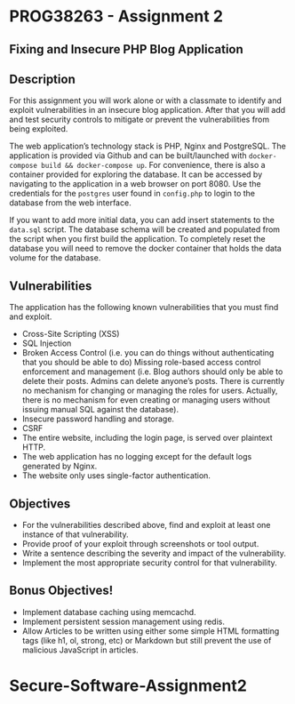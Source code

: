 # PROG38263 - Assignment 2
## Fixing and Insecure PHP Blog Application

## Description

For this assignment you will work alone or with a classmate to identify and exploit vulnerabilities in an insecure blog application. After that you will add and test security controls to mitigate or prevent the vulnerabilities from being exploited.

The web application’s technology stack is PHP, Nginx and PostgreSQL. The application is provided via Github and can be built/launched with <code>docker-compose build && docker-compose up</code>. For convenience, there is also a container provided for exploring the database. It can be accessed by navigating to the application in a web browser on port 8080. Use the credentials for the <code>postgres</code> user found in <code>config.php</code> to login to the database from the web interface.

If you want to add more initial data, you can add insert statements to the <code>data.sql</code> script. The database schema will be created and populated from the script when you first build the application. To completely reset the database you will need to remove the docker container that holds the data volume for the database.

## Vulnerabilities

The application has the following known vulnerabilities that you must find and exploit.

* Cross-Site Scripting (XSS)
* SQL Injection
* Broken Access Control (i.e. you can do things without authenticating that you should be able to do)
Missing role-based access control enforcement and management (i.e. Blog authors should only be able to delete their posts. Admins can delete anyone’s posts. There is currently no mechanism for changing or managing the roles for users. Actually, there is no mechanism for even creating or managing users without issuing manual SQL against the database).
* Insecure password handling and storage.
* CSRF
* The entire website, including the login page, is served over plaintext HTTP.
* The web application has no logging except for the default logs generated by Nginx.
* The website only uses single-factor authentication.

## Objectives

* For the vulnerabilities described above, find and exploit at least one instance of that vulnerability. 
* Provide proof of your exploit through screenshots or tool output.
* Write a sentence describing the severity and impact of the vulnerability.
* Implement the most appropriate security control for that vulnerability.

## Bonus Objectives!

* Implement database caching using memcachd. 
* Implement persistent session management using redis.
* Allow Articles to be written using either some simple HTML formatting tags (like h1, ol, strong, etc) or Markdown but still prevent the use of malicious JavaScript in articles. 
# Secure-Software-Assignment2
